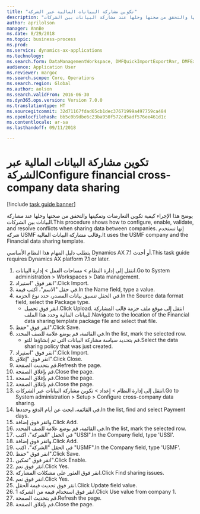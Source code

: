 ```yaml
--- 
title: "‏‫تكوين مشاركة البيانات المالية عبر الشركة‬"
description: "يوضح هذا الإجراء كيفية تكوين التعارضات وتمكينها والتحقق من صحتها وحلها عند مشاركة البيانات بين الشركات."
author: aprilolson
manager: AnnBe
ms.date: 8/29/2018
ms.topic: business-process
ms.prod: 
ms.service: dynamics-ax-applications
ms.technology: 
ms.search.form: DataManagementWorkspace, DMFQuickImportExportRnr, DMFExecutionHistoryWorkspace, DMFExecutionHistorySummary, DMFExecutionHistoryEntities,  SysDataSharingConfiguration, SysDataSharingDiscrepencies
audience: Application User
ms.reviewer: margoc
ms.search.scope: Core, Operations
ms.search.region: Global
ms.author: aolson
ms.search.validFrom: 2016-06-30
ms.dyn365.ops.version: Version 7.0.0
ms.translationtype: HT
ms.sourcegitcommit: 32d71167fdad65cb1dec37671999a497759ca484
ms.openlocfilehash: bb5c0b9dbe6c23ba950f572cd5adf576ee461d1c
ms.contentlocale: ar-sa
ms.lasthandoff: 09/11/2018

---
```

# <a name="configure-financial-cross-company-data-sharing"></a><span data-ttu-id="da10a-103">‏‫تكوين مشاركة البيانات المالية عبر الشركة‬</span><span class="sxs-lookup"><span data-stu-id="da10a-103">Configure financial cross-company data sharing</span></span>

[!include [task guide banner](../../includes/task-guide-banner.md)]

<span data-ttu-id="da10a-104">يوضح هذا الإجراء كيفية تكوين التعارضات وتمكينها والتحقق من صحتها وحلها عند مشاركة البيانات بين الشركات.</span><span class="sxs-lookup"><span data-stu-id="da10a-104">This procedure shows how to configure, enable, validate, and resolve conflicts when sharing data between companies.</span></span> <span data-ttu-id="da10a-105">إنها تستخدم شركة USMF وقالب مشاركة البيانات المالية.</span><span class="sxs-lookup"><span data-stu-id="da10a-105">It uses the USMF company and the Financial data sharing template.</span></span>



<span data-ttu-id="da10a-106">يتطلب دليل المهام هذا النظام الأساسي Dynamics AX 7.1 أو أحدث.</span><span class="sxs-lookup"><span data-stu-id="da10a-106">This task guide requires Dynamics AX platform 7.1 or later.</span></span>

1. <span data-ttu-id="da10a-107">انتقل إلى إدارة النظام > مساحات العمل > إدارة البيانات.</span><span class="sxs-lookup"><span data-stu-id="da10a-107">Go to System administration > Workspaces > Data management.</span></span>
2. <span data-ttu-id="da10a-108">انقر فوق "استيراد".</span><span class="sxs-lookup"><span data-stu-id="da10a-108">Click Import.</span></span>
3. <span data-ttu-id="da10a-109">في حقل "الاسم"، اكتب قيمة.</span><span class="sxs-lookup"><span data-stu-id="da10a-109">In the Name field, type a value.</span></span>
4. <span data-ttu-id="da10a-110">في الحقل تنسيق بيانات المصدر، حدد نوع الحزمة.</span><span class="sxs-lookup"><span data-stu-id="da10a-110">In the Source data format field, select the Package type.</span></span>
    * <span data-ttu-id="da10a-111">انقر فوق تحميل.</span><span class="sxs-lookup"><span data-stu-id="da10a-111">Click Upload.</span></span> <span data-ttu-id="da10a-112">انتقل إلى موقع ملف حزمة قالب المشاركة للبيانات المالية وحدد هذا الملف.</span><span class="sxs-lookup"><span data-stu-id="da10a-112">Navigate to the location of the Financial data sharing template package file and select that file.</span></span>  
5. <span data-ttu-id="da10a-113">انقر فوق "حفظ".</span><span class="sxs-lookup"><span data-stu-id="da10a-113">Click Save.</span></span>
6. <span data-ttu-id="da10a-114">في القائمة، قم بوضع علامة للصف المحدد.</span><span class="sxs-lookup"><span data-stu-id="da10a-114">In the list, mark the selected row.</span></span>
    * <span data-ttu-id="da10a-115">قم بتحديد سياسة مشاركة البيانات التي تم إنشاؤها للتو.</span><span class="sxs-lookup"><span data-stu-id="da10a-115">Select the data sharing policy that was just created.</span></span>  
7. <span data-ttu-id="da10a-116">انقر فوق "استيراد".</span><span class="sxs-lookup"><span data-stu-id="da10a-116">Click Import.</span></span>
8. <span data-ttu-id="da10a-117">انقر فوق "إغلاق".</span><span class="sxs-lookup"><span data-stu-id="da10a-117">Click Close.</span></span>
9. <span data-ttu-id="da10a-118">قم بتحديث الصفحة.</span><span class="sxs-lookup"><span data-stu-id="da10a-118">Refresh the page.</span></span>
10. <span data-ttu-id="da10a-119">قم بإغلاق الصفحة.</span><span class="sxs-lookup"><span data-stu-id="da10a-119">Close the page.</span></span>
11. <span data-ttu-id="da10a-120">قم بإغلاق الصفحة.</span><span class="sxs-lookup"><span data-stu-id="da10a-120">Close the page.</span></span>
12. <span data-ttu-id="da10a-121">قم بإغلاق الصفحة.</span><span class="sxs-lookup"><span data-stu-id="da10a-121">Close the page.</span></span>
13. <span data-ttu-id="da10a-122">انتقل إلى إدارة النظام > إعداد > تكوين مشاركة البيانات عبر الشركات.</span><span class="sxs-lookup"><span data-stu-id="da10a-122">Go to System administration > Setup > Configure cross-company data sharing.</span></span>
14. <span data-ttu-id="da10a-123">في القائمة، ابحث عن أيام الدفع وحددها.</span><span class="sxs-lookup"><span data-stu-id="da10a-123">In the list, find and select Payment days.</span></span>
15. <span data-ttu-id="da10a-124">وانقر فوق إضافة.</span><span class="sxs-lookup"><span data-stu-id="da10a-124">Click Add.</span></span>
16. <span data-ttu-id="da10a-125">في القائمة، قم بوضع علامة للصف المحدد.</span><span class="sxs-lookup"><span data-stu-id="da10a-125">In the list, mark the selected row.</span></span>
17. <span data-ttu-id="da10a-126">في الحقل "الشركة"، اكتب "USSI".</span><span class="sxs-lookup"><span data-stu-id="da10a-126">In the Company field, type 'USSI'.</span></span>
18. <span data-ttu-id="da10a-127">وانقر فوق إضافة.</span><span class="sxs-lookup"><span data-stu-id="da10a-127">Click Add.</span></span>
19. <span data-ttu-id="da10a-128">في الحقل "الشركة"، اكتب "USMF".</span><span class="sxs-lookup"><span data-stu-id="da10a-128">In the Company field, type 'USMF'.</span></span>
20. <span data-ttu-id="da10a-129">انقر فوق "حفظ".</span><span class="sxs-lookup"><span data-stu-id="da10a-129">Click Save.</span></span>
21. <span data-ttu-id="da10a-130">انقر فوق "تمكين".</span><span class="sxs-lookup"><span data-stu-id="da10a-130">Click Enable.</span></span>
22. <span data-ttu-id="da10a-131">انقر فوق نعم.</span><span class="sxs-lookup"><span data-stu-id="da10a-131">Click Yes.</span></span>
23. <span data-ttu-id="da10a-132">انقر فوق العثور على مشكلات المشاركة.</span><span class="sxs-lookup"><span data-stu-id="da10a-132">Click Find sharing issues.</span></span>
24. <span data-ttu-id="da10a-133">انقر فوق نعم.</span><span class="sxs-lookup"><span data-stu-id="da10a-133">Click Yes.</span></span>
25. <span data-ttu-id="da10a-134">انقر فوق تحديث قيمة الحقل.</span><span class="sxs-lookup"><span data-stu-id="da10a-134">Click Update field value.</span></span>
26. <span data-ttu-id="da10a-135">انقر فوق استخدام قيمة من الشركة 1.</span><span class="sxs-lookup"><span data-stu-id="da10a-135">Click Use value from company 1.</span></span>
27. <span data-ttu-id="da10a-136">قم بتحديث الصفحة.</span><span class="sxs-lookup"><span data-stu-id="da10a-136">Refresh the page.</span></span>
28. <span data-ttu-id="da10a-137">قم بإغلاق الصفحة.</span><span class="sxs-lookup"><span data-stu-id="da10a-137">Close the page.</span></span>


